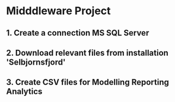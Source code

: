 # Midddleware Project

## 1. Create a connection MS SQL Server 
## 2. Download relevant files from installation 'Selbjornsfjord'
## 3. Create CSV files for Modelling Reporting Analytics
